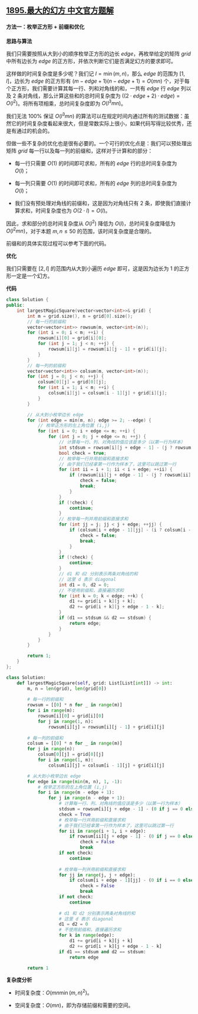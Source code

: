 ## [1895.最大的幻方 中文官方题解](https://leetcode.cn/problems/largest-magic-square/solutions/100000/zui-da-de-huan-fang-by-leetcode-solution-p8a1)

#### 方法一：枚举正方形 + 前缀和优化

**思路与算法**

我们只需要按照从大到小的顺序枚举正方形的边长 $\textit{edge}$，再枚举给定的矩阵 $\textit{grid}$ 中所有边长为 $\textit{edge}$ 的正方形，并依次判断它们是否满足幻方的要求即可。

这样做的时间复杂度是多少呢？我们记 $l = \min(m, n)$，那么 $\textit{edge}$ 的范围为 $[1, l]$，边长为 $\textit{edge}$ 的正方形有 $(m-\textit{edge}+1)(n-\textit{edge}+1)=O(mn)$ 个，对于每个正方形，我们需要计算其每一行、列和对角线的和，一共有 $\textit{edge}$ 行 $\textit{edge}$ 列以及 $2$ 条对角线，那么计算这些和的总时间复杂度为 $((2 \cdot \textit{edge}+2) \cdot \textit{edge})=O(l^2)$。将所有项相乘，总时间复杂度即为 $O(l^3 mn)$。

我们无法 $100\%$ 保证 $O(l^3 mn)$ 的算法可以在规定时间内通过所有的测试数据：虽然它的时间复杂度看起来很大，但是常数实际上很小，如果代码写得比较优秀，还是有通过的机会的。

但做一些不复杂的优化也是很有必要的。一个可行的优化点是：我们可以预处理出矩阵 $\textit{grid}$ 每一行以及每一列的前缀和，这样对于计算和的部分：

- 每一行只需要 $O(1)$ 的时间即可求和，所有的 $\textit{edge}$ 行的总时间复杂度为 $O(l)$；

- 每一列只需要 $O(1)$ 的时间即可求和，所有的 $\textit{edge}$ 列的总时间复杂度为 $O(l)$；

- 我们没有预处理对角线的前缀和，这是因为对角线只有 $2$ 条，即使我们直接计算求和，时间复杂度也为 $O(2 \cdot l) = O(l)$。

因此，求和部分的总时间复杂度从 $O(l^2)$ 降低为 $O(l)$，总时间复杂度降低为 $O(l^2 mn)$，对于本题 $m, n \leq 50$ 的范围，该时间复杂度是合理的。

前缀和的具体实现过程可以参考下面的代码。

**优化**

我们只需要在 $[2, l]$ 的范围内从大到小遍历 $\textit{edge}$ 即可，这是因为边长为 $1$ 的正方形一定是一个幻方。

**代码**

```C++ [sol1-C++]
class Solution {
public:
    int largestMagicSquare(vector<vector<int>>& grid) {
        int m = grid.size(), n = grid[0].size();
        // 每一行的前缀和
        vector<vector<int>> rowsum(m, vector<int>(n));
        for (int i = 0; i < m; ++i) {
            rowsum[i][0] = grid[i][0];
            for (int j = 1; j < n; ++j) {
                rowsum[i][j] = rowsum[i][j - 1] + grid[i][j];
            }
        }
        // 每一列的前缀和
        vector<vector<int>> colsum(m, vector<int>(n));
        for (int j = 0; j < n; ++j) {
            colsum[0][j] = grid[0][j];
            for (int i = 1; i < m; ++i) {
                colsum[i][j] = colsum[i - 1][j] + grid[i][j];
            }
        }

        // 从大到小枚举边长 edge
        for (int edge = min(m, n); edge >= 2; --edge) {
            // 枚举正方形的左上角位置 (i,j)
            for (int i = 0; i + edge <= m; ++i) {
                for (int j = 0; j + edge <= n; ++j) {
                    // 计算每一行、列、对角线的值应该是多少（以第一行为样本）
                    int stdsum = rowsum[i][j + edge - 1] - (j ? rowsum[i][j - 1] : 0);
                    bool check = true;
                    // 枚举每一行并用前缀和直接求和
                    // 由于我们已经拿第一行作为样本了，这里可以跳过第一行
                    for (int ii = i + 1; ii < i + edge; ++ii) {
                        if (rowsum[ii][j + edge - 1] - (j ? rowsum[ii][j - 1] : 0) != stdsum) {
                            check = false;
                            break;
                        }
                    }
                    if (!check) {
                        continue;
                    }
                    // 枚举每一列并用前缀和直接求和
                    for (int jj = j; jj < j + edge; ++jj) {
                        if (colsum[i + edge - 1][jj] - (i ? colsum[i - 1][jj] : 0) != stdsum) {
                            check = false;
                            break;
                        }
                    }
                    if (!check) {
                        continue;
                    }
                    // d1 和 d2 分别表示两条对角线的和
                    // 这里 d 表示 diagonal
                    int d1 = 0, d2 = 0;
                    // 不使用前缀和，直接遍历求和
                    for (int k = 0; k < edge; ++k) {
                        d1 += grid[i + k][j + k];
                        d2 += grid[i + k][j + edge - 1 - k];
                    }
                    if (d1 == stdsum && d2 == stdsum) {
                        return edge;
                    }
                }
            }
        }

        return 1;
    }
};
```

```Python [sol1-Python3]
class Solution:
    def largestMagicSquare(self, grid: List[List[int]]) -> int:
        m, n = len(grid), len(grid[0])
        
        # 每一行的前缀和
        rowsum = [[0] * n for _ in range(m)]
        for i in range(m):
            rowsum[i][0] = grid[i][0]
            for j in range(1, n):
                rowsum[i][j] = rowsum[i][j - 1] + grid[i][j]
        
        # 每一列的前缀和
        colsum = [[0] * n for _ in range(m)]
        for j in range(n):
            colsum[0][j] = grid[0][j]
            for i in range(1, m):
                colsum[i][j] = colsum[i - 1][j] + grid[i][j]

        # 从大到小枚举边长 edge
        for edge in range(min(m, n), 1, -1):
            # 枚举正方形的左上角位置 (i,j)
            for i in range(m - edge + 1):
                for j in range(n - edge + 1):
                    # 计算每一行、列、对角线的值应该是多少（以第一行为样本）
                    stdsum = rowsum[i][j + edge - 1] - (0 if j == 0 else rowsum[i][j - 1])
                    check = True
                    # 枚举每一行并用前缀和直接求和
                    # 由于我们已经拿第一行作为样本了，这里可以跳过第一行
                    for ii in range(i + 1, i + edge):
                        if rowsum[ii][j + edge - 1] - (0 if j == 0 else rowsum[ii][j - 1]) != stdsum:
                            check = False
                            break
                    if not check:
                        continue
                    
                    # 枚举每一列并用前缀和直接求和
                    for jj in range(j, j + edge):
                        if colsum[i + edge - 1][jj] - (0 if i == 0 else colsum[i - 1][jj]) != stdsum:
                            check = False
                            break
                    if not check:
                        continue
                    
                    # d1 和 d2 分别表示两条对角线的和
                    # 这里 d 表示 diagonal
                    d1 = d2 = 0
                    # 不使用前缀和，直接遍历求和
                    for k in range(edge):
                        d1 += grid[i + k][j + k]
                        d2 += grid[i + k][j + edge - 1 - k]
                    if d1 == stdsum and d2 == stdsum:
                        return edge

        return 1
```

**复杂度分析**

- 时间复杂度：$O(mn\min(m, n)^2)$。

- 空间复杂度：$O(mn)$，即为存储前缀和需要的空间。